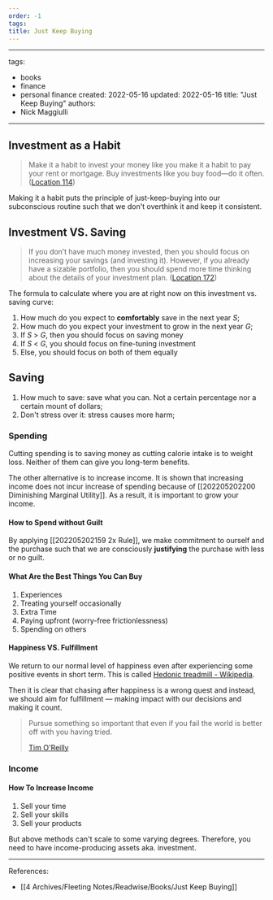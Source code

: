 ```yaml
---
order: -1
tags: 
title: Just Keep Buying
---
```


---
tags:
 - books
 - finance
 - personal finance
created: 2022-05-16
updated: 2022-05-16
title: "Just Keep Buying"
authors:
 - Nick Maggiulli
---

## Investment as a Habit

> Make it a habit to invest your money like you make it a habit to pay your rent or mortgage. Buy investments like you buy food—do it often. ([Location 114](https://readwise.io/to_kindle?action=open&asin=B09FYHZXBN&location=114))

Making it a habit puts the principle of just-keep-buying into our subconscious routine such that we don't overthink it and keep it consistent.

## Investment VS. Saving

> If you don’t have much money invested, then you should focus on increasing your savings (and investing it). However, if you already have a sizable portfolio, then you should spend more time thinking about the details of your investment plan. ([Location 172](https://readwise.io/to_kindle?action=open&asin=B09FYHZXBN&location=172))

The formula to calculate where you are at right now on this investment vs. saving curve:
1. How much do you expect to **comfortably** save in the next year $S$;
2. How much do you expect your investment to grow in the next year $G$;
3. If $S$ > $G$, then you should focus on saving money
4. If $S$ < $G$, you should focus on fine-tuning investment
5. Else, you should focus on both of them equally

## Saving

1. How much to save: save what you can. Not a certain percentage nor a certain mount of dollars;
2. Don't stress over it: stress causes more harm;

### Spending

Cutting spending is to saving money as cutting calorie intake is to weight loss. Neither of them can give you long-term benefits.

The other alternative is to increase income. It is shown that increasing income does not incur increase of spending because of [[202205202200 Diminishing Marginal Utility]]. As a result, it is important to grow your income.

#### How to Spend without Guilt

By applying [[202205202159 2x Rule]], we make commitment to ourself and the purchase such that we are consciously **justifying** the purchase with less or no guilt.

#### What Are the Best Things You Can Buy

1. Experiences
2. Treating yourself occasionally
3. Extra Time
4. Paying upfront (worry-free frictionlessness)
5. Spending on others

#### Happiness VS. Fulfillment

We return to our normal level of happiness even after experiencing some positive events in short term. This is called [Hedonic treadmill - Wikipedia](https://en.wikipedia.org/wiki/Hedonic_treadmill#:~:text=Hedonic%20adaptation%20is%20a%20process,that%20occur%20in%20their%20environment.).

Then it is clear that chasing after happiness is a wrong quest and instead, we should aim for fulfillment — making impact with our decisions and making it count.

> Pursue something so important that even if you fail the world is better off with you having tried. 
>
> [Tim O'Reilly](https://en.wikipedia.org/wiki/Tim_O%27Reilly)

### Income

#### How To Increase Income

1. Sell your time
2. Sell your skills
3. Sell your products

But above methods can't scale to some varying degrees. Therefore, you need to have income-producing assets aka. investment.

---
References:
- [[4 Archives/Fleeting Notes/Readwise/Books/Just Keep Buying]]